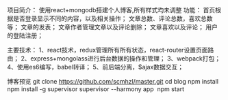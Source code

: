 项目简介：
使用react+mongodb搭建个人博客,所有样式均未调整
功能：
首页根据是否登录显示不同的内容，以及相关操作；
文章总数、评论总数，喜欢总数等；
文章的发表；
文章作者管理文章以及评论删除；
文章喜欢以及评论；
用户的登陆注册；

主要技术：
1、react技术，redux管理所有所有状态，react-router设置页面路由；
2、express+mongolass进行后台数据的操作和管理；
3、webpack打包；
4、使用es6编写，babel转译；
5、前后端分离，$ajax数据交互；

博客预览
  git clone https://github.com/scmhzl/master.git
  cd blog
  npm install
  npm install -g supervisor
  supervisor --harmony app
  npm start
